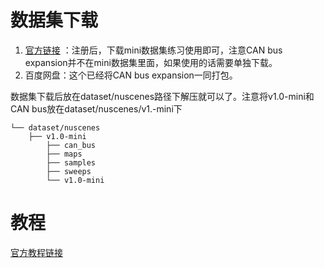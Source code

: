 # 数据集下载

1. [官方链接](https://www.nuscenes.org/nuscenes#download) ：注册后，下载mini数据集练习使用即可，注意CAN bus expansion并不在mini数据集里面，如果使用的话需要单独下载。
2. 百度网盘：这个已经将CAN bus expansion一同打包。 

数据集下载后放在dataset/nuscenes路径下解压就可以了。注意将v1.0-mini和CAN bus放在dataset/nuscenes/v1.-mini下

````
└── dataset/nuscenes  
    ├── v1.0-mini
        ├── can_bus
        ├── maps
        ├── samples
        ├── sweeps
        └── v1.0-mini  

````

# 教程
[官方教程链接](https://www.nuscenes.org/nuscenes#tutorials)